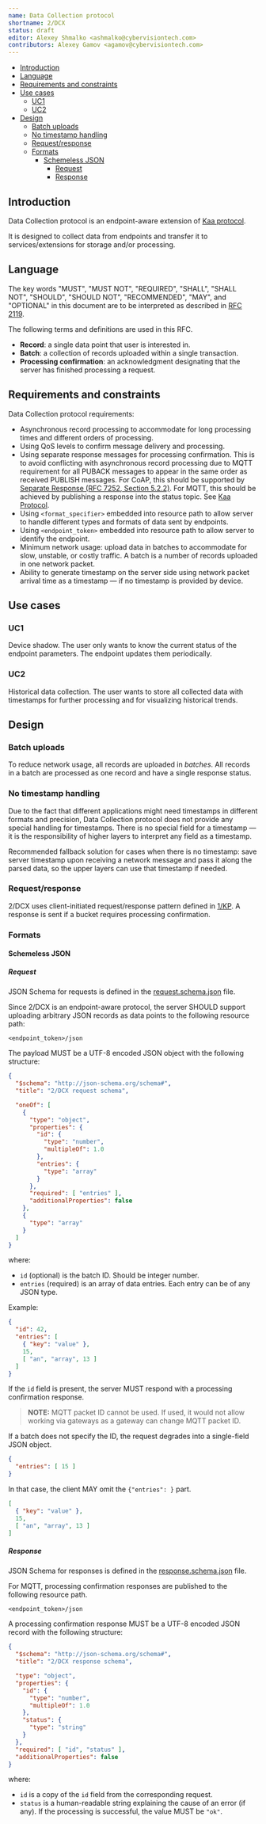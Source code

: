 ```yaml
---
name: Data Collection protocol
shortname: 2/DCX
status: draft
editor: Alexey Shmalko <ashmalko@cybervisiontech.com>
contributors: Alexey Gamov <agamov@cybervisiontech.com>
---
```


- [Introduction](#introduction)
- [Language](#language)
- [Requirements and constraints](#requirements-and-constraints)
- [Use cases](#use-cases)
  - [UC1](#uc1)
  - [UC2](#uc2)
- [Design](#design)
  - [Batch uploads](#batch-uploads)
  - [No timestamp handling](#no-timestamp-handling)
  - [Request/response](#requestresponse)
  - [Formats](#formats)
    - [Schemeless JSON](#schemeless-json)
      - [Request](#request)
      - [Response](#response)

## Introduction
Data Collection protocol is an endpoint-aware extension of [Kaa protocol](/0001-kaa-protocol/README.md).

It is designed to collect data from endpoints and transfer it to services/extensions for storage and/or processing.

## Language
The key words "MUST", "MUST NOT", "REQUIRED", "SHALL", "SHALL NOT", "SHOULD", "SHOULD NOT", "RECOMMENDED", "MAY", and "OPTIONAL" in this document are to be interpreted as described in [RFC 2119](https://tools.ietf.org/html/rfc2119).

The following terms and definitions are used in this RFC.

- **Record**: a single data point that user is interested in.
- **Batch**: a collection of records uploaded within a single transaction.
- **Processing confirmation**: an acknowledgment designating that the server has finished processing a request.

## Requirements and constraints

Data Collection protocol requirements:

- Asynchronous record processing to accommodate for long processing times and different orders of processing.
- Using QoS levels to confirm message delivery and processing.
- Using separate response messages for processing confirmation.
This is to avoid conflicting with asynchronous record processing due to MQTT requirement for all PUBACK messages to appear in the same order as received PUBLISH messages.
For CoAP, this should be supported by [Separate Response (RFC 7252, Section 5.2.2)](https://tools.ietf.org/html/rfc7252#section-5.2.2).
For MQTT, this should be achieved by publishing a response into the status topic.
See [Kaa Protocol](/0001-kaa-protocol/README.md).
- Using `<format_specifier>` embedded into resource path to allow server to handle different types and formats of data sent by endpoints.
- Using `<endpoint_token>` embedded into resource path to allow server to identify the endpoint.
- Minimum network usage: upload data in batches to accommodate for slow, unstable, or costly traffic.
A batch is a number of records uploaded in one network packet.
- Ability to generate timestamp on the server side using network packet arrival time as a timestamp — if no timestamp is provided by device.

## Use cases

### UC1
Device shadow.
The user only wants to know the current status of the endpoint parameters.
The endpoint updates them periodically.

### UC2
Historical data collection.
The user wants to store all collected data with timestamps for further processing and for visualizing historical trends.

## Design

### Batch uploads
To reduce network usage, all records are uploaded in *batches*.
All records in a batch are processed as one record and have a single response status.

### No timestamp handling
Due to the fact that different applications might need timestamps in different formats and precision, Data Collection protocol does not provide any special handling for timestamps.
There is no special field for a timestamp — it is the responsibility of higher layers to interpret any field as a timestamp.

Recommended fallback solution for cases when there is no timestamp: save server timestamp upon receiving a network message and pass it along the parsed data, so the upper layers can use that timestamp if needed.

### Request/response
2/DCX uses client-initiated request/response pattern defined in [1/KP](/0001-kaa-protocol/#requestresponse-pattern).
A response is sent if a bucket requires processing confirmation.

### Formats
#### Schemeless JSON
##### Request

JSON Schema for requests is defined in the [request.schema.json](./request.schema.json) file.

Since 2/DCX is an endpoint-aware protocol, the server SHOULD support uploading arbitrary JSON records as data points to the following resource path:
```
<endpoint_token>/json
```

The payload MUST be a UTF-8 encoded JSON object with the following structure:

```json
{
  "$schema": "http://json-schema.org/schema#",
  "title": "2/DCX request schema",

  "oneOf": [
    {
      "type": "object",
      "properties": {
        "id": {
          "type": "number",
          "multipleOf": 1.0
        },
        "entries": {
          "type": "array"
        }
      },
      "required": [ "entries" ],
      "additionalProperties": false
    },
    {
      "type": "array"
    }
  ]
}
```
where:
- `id` (optional) is the batch ID.
Should be integer number.
- `entries` (required) is an array of data entries.
Each entry can be of any JSON type.

Example:
```json
{
  "id": 42,
  "entries": [
    { "key": "value" },
    15,
    [ "an", "array", 13 ]
  ]
}
```

If the `id` field is present, the server MUST respond with a processing confirmation response.

>**NOTE:** MQTT packet ID cannot be used.
>If used, it would not allow working via gateways as a gateway can change MQTT packet ID.

If a batch does not specify the ID, the request degrades into a single-field JSON object.
```json
{
  "entries": [ 15 ]
}
```

In that case, the client MAY omit the `{"entries": }` part.
```json
[
  { "key": "value" },
  15,
  [ "an", "array", 13 ]
]
```

##### Response

JSON Schema for responses is defined in the [response.schema.json](./response.schema.json) file.

For MQTT, processing confirmation responses are published to the following resource path.
```
<endpoint_token>/json
```

A processing confirmation response MUST be a UTF-8 encoded JSON record with the following structure:

```json
{
  "$schema": "http://json-schema.org/schema#",
  "title": "2/DCX response schema",

  "type": "object",
  "properties": {
    "id": {
      "type": "number",
      "multipleOf": 1.0
    },
    "status": {
      "type": "string"
    }
  },
  "required": [ "id", "status" ],
  "additionalProperties": false
}
```
where:
- `id` is a copy of the `id` field from the corresponding request.
- `status` is a human-readable string explaining the cause of an error (if any).
If the processing is successful, the value MUST be `"ok"`.